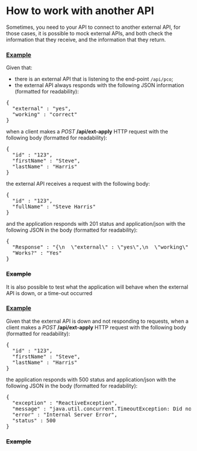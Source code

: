 # How to work with another API

Sometimes, you need to your API to connect to another external API, for
those cases, it is possible to mock external APIs, and both check the
information that they receive, and the information that they return.

### [Example](- "external c:status=Unimplemented")

Given that:

* there is an external API that is listening to the end-point 
  `/api/pco`;
* the external API always responds with the following JSON information
  (formatted for readability):

<div><pre>{
  "external" : "yes",
  "working" : "correct"
}</pre></div>

when a client makes a _POST_ **/api/ext-apply**
HTTP request with the following body (formatted for readability):

<div><pre>{
  "id" : "123",
  "firstName" : "Steve",
  "lastName" : "Harris"
}</pre></div>

the external API receives a request with the following body:

<div><pre>{
  "id" : "123",
  "fullName" : "Steve Harris"
}</pre></div>

and the application responds with 201 status
and application/json with the following 
JSON in the body (formatted for readability):

<div><pre>{
  "Response" : "{\n  \"external\" : \"yes\",\n  \"working\" : \"correct\"\n}",
  "Works?" : "Yes"
}</pre></div>

### ~~Example~~

It is also possible to test what the application will behave when the
external API is down, or a time-out occurred

### [Example](- "timeout c:status=Unimplemented")

Given that the external API is down and not responding 
to requests, when a client makes a _POST_ 
**/api/ext-apply** HTTP request with the following body 
(formatted for readability):

<div><pre>{
  "id" : "123",
  "firstName" : "Steve",
  "lastName" : "Harris"
}</pre></div>

the application responds with 500 status
and application/json with the following
JSON in the body (formatted for readability):

<div><pre>{
  "exception" : "ReactiveException",
  "message" : "java.util.concurrent.TimeoutException: Did not observe any item or terminal signal within 3000ms in 'flatMap' (and no fallback has been configured)",
  "error" : "Internal Server Error",
  "status" : 500
}</pre></div>

### ~~Example~~
